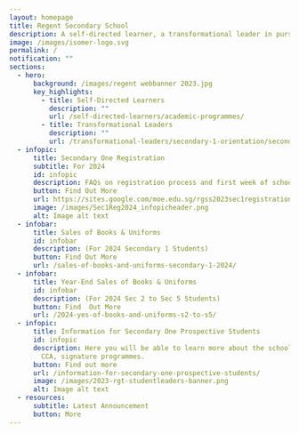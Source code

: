 ```yaml
---
layout: homepage
title: Regent Secondary School
description: A self-directed learner, a transformational leader in pursuit of excellence.
image: /images/isomer-logo.svg
permalink: /
notification: ""
sections:
  - hero:
      background: /images/regent webbanner 2023.jpg
      key_highlights:
        - title: Self-Directed Learners
          description: ""
          url: /self-directed-learners/academic-programmes/
        - title: Transformational Leaders
          description: ""
          url: /transformational-leaders/secondary-1-orientation/secondary-1-orientation-2023/
  - infopic:
      title: Secondary One Registration
      subtitle: For 2024
      id: infopic
      description: FAQs on registration process and first week of school
      button: Find Out More
      url: https://sites.google.com/moe.edu.sg/rgss2023sec1registration
      image: /images/Sec1Reg2024_infopicheader.png
      alt: Image alt text
  - infobar:
      title: Sales of Books & Uniforms
      id: infobar
      description: (For 2024 Secondary 1 Students)
      button: Find Out More
      url: /sales-of-books-and-uniforms-secondary-1-2024/
  - infobar:
      title: Year-End Sales of Books & Uniforms
      id: infobar
      description: (For 2024 Sec 2 to Sec 5 Students)
      button: Find  Out More
      url: /2024-yes-of-books-and-uniforms-s2-to-s5/
  - infopic:
      title: Information for Secondary One Prospective Students
      id: infopic
      description: Here you will be able to learn more about the school’s curriculum,
        CCA, signature programmes.
      button: Find out more
      url: /information-for-secondary-one-prospective-students/
      image: /images/2023-rgt-studentleaders-banner.png
      alt: Image alt text
  - resources:
      subtitle: Latest Announcement
      button: More
---
```

